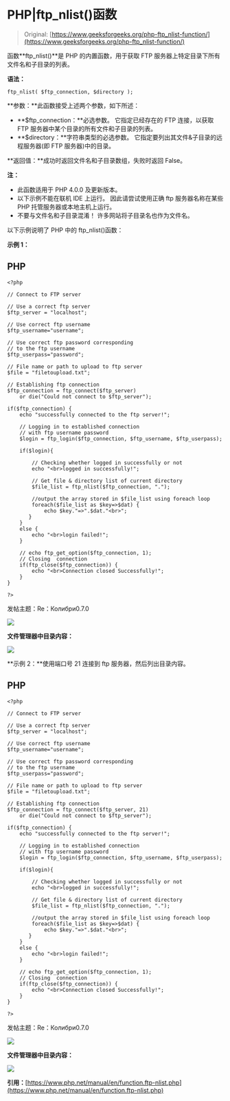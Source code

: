 # PHP|ftp_nlist()函数

> Original: [https://www.geeksforgeeks.org/php-ftp_nlist-function/](https://www.geeksforgeeks.org/php-ftp_nlist-function/)

函数**ftp_nlist()**是 PHP 的内置函数，用于获取 FTP 服务器上特定目录下所有文件名和子目录的列表。

**语法：**

```
ftp_nlist( $ftp_connection, $directory );
```

**参数：**此函数接受上述两个参数，如下所述：

*   **$ftp_connection：**必选参数。 它指定已经存在的 FTP 连接，以获取 FTP 服务器中某个目录的所有文件和子目录的列表。
*   **$directory：**字符串类型的必选参数。 它指定要列出其文件&子目录的远程服务器(即 FTP 服务器)中的目录。

**返回值：**成功时返回文件名和子目录数组，失败时返回 False。

**注：**

*   此函数适用于 PHP 4.0.0 及更新版本。
*   以下示例不能在联机 IDE 上运行。 因此请尝试使用正确 ftp 服务器名称在某些 PHP 托管服务器或本地主机上运行。
*   不要与文件名和子目录混淆！ 许多网站将子目录名也作为文件名。

以下示例说明了 PHP 中的 ftp_nlist()函数：

**示例 1：**

## PHP

```
<?php

// Connect to FTP server

// Use a correct ftp server
$ftp_server = "localhost";

// Use correct ftp username
$ftp_username="username";

// Use correct ftp password corresponding
// to the ftp username
$ftp_userpass="password";

// File name or path to upload to ftp server
$file = "filetoupload.txt";

// Establishing ftp connection
$ftp_connection = ftp_connect($ftp_server)
    or die("Could not connect to $ftp_server");

if($ftp_connection) {
    echo "successfully connected to the ftp server!";

    // Logging in to established connection
    // with ftp username password
    $login = ftp_login($ftp_connection, $ftp_username, $ftp_userpass);

    if($login){

        // Checking whether logged in successfully or not
        echo "<br>logged in successfully!";

        // Get file & directory list of current directory
        $file_list = ftp_nlist($ftp_connection, ".");

        //output the array stored in $file_list using foreach loop
        foreach($file_list as $key=>$dat) {
            echo $key."=>".$dat."<br>";
       }
    }
    else {
        echo "<br>login failed!";
    }

    // echo ftp_get_option($ftp_connection, 1);
    // Closing  connection
    if(ftp_close($ftp_connection)) {
        echo "<br>Connection closed Successfully!";
    }
}

?>
```

发帖主题：Re：Колибри0.7.0

![](img/a0f800e31cf9b263c7417a7185348bec.png)

**文件管理器中目录内容：**

![](img/ae28c1dba0e4dbf143774acaab610471.png)

**示例 2：**使用端口号 21 连接到 ftp 服务器，然后列出目录内容。

## PHP

```
<?php

// Connect to FTP server

// Use a correct ftp server
$ftp_server = "localhost";

// Use correct ftp username
$ftp_username="username";

// Use correct ftp password corresponding
// to the ftp username
$ftp_userpass="password";

// File name or path to upload to ftp server
$file = "filetoupload.txt";

// Establishing ftp connection
$ftp_connection = ftp_connect($ftp_server, 21)
    or die("Could not connect to $ftp_server");

if($ftp_connection) {
    echo "successfully connected to the ftp server!";

    // Logging in to established connection
    // with ftp username password
    $login = ftp_login($ftp_connection, $ftp_username, $ftp_userpass);

    if($login){

        // Checking whether logged in successfully or not
        echo "<br>logged in successfully!";

        // Get file & directory list of current directory
        $file_list = ftp_nlist($ftp_connection, ".");

        //output the array stored in $file_list using foreach loop
        foreach($file_list as $key=>$dat) {
            echo $key."=>".$dat."<br>";
       }
    }
    else {
        echo "<br>login failed!";
    }

    // echo ftp_get_option($ftp_connection, 1);
    // Closing  connection
    if(ftp_close($ftp_connection)) {
        echo "<br>Connection closed Successfully!";
    }
}

?>
```

发帖主题：Re：Колибри0.7.0

![](img/a0f800e31cf9b263c7417a7185348bec.png)

**文件管理器中目录内容：**

![](img/ae28c1dba0e4dbf143774acaab610471.png)

**引用：**[https://www.php.net/manual/en/function.ftp-nlist.php](https://www.php.net/manual/en/function.ftp-nlist.php)